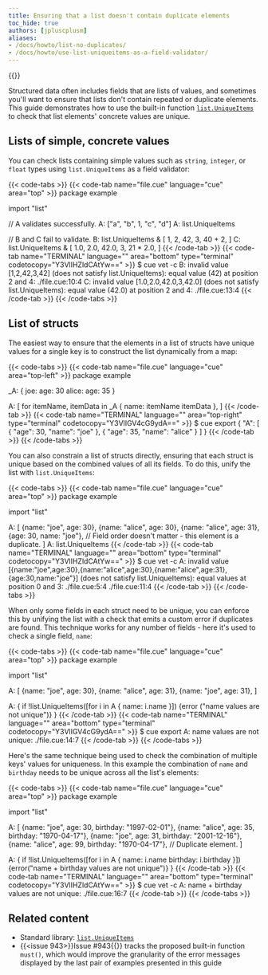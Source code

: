 ```yaml
---
title: Ensuring that a list doesn't contain duplicate elements
toc_hide: true
authors: [jpluscplusm]
aliases:
- /docs/howto/list-no-duplicates/
- /docs/howto/use-list-uniqueitems-as-a-field-validator/
---
```

{{<sidenote text="Requires CUE v0.12.0 or later">}}

Structured data often includes fields that are lists of values, and sometimes
you'll want to ensure that lists don't contain repeated or duplicate elements.
This guide demonstrates how to use the built-in function
[`list.UniqueItems`](https://pkg.go.dev/cuelang.org/go/pkg/list#UniqueItems)
to check that list elements' concrete values are unique.

## Lists of simple, concrete values

You can check lists containing simple values such as `string`, `integer`, or
`float` types using `list.UniqueItems` as a field validator:

{{< code-tabs >}}
{{< code-tab name="file.cue" language="cue" area="top" >}}
package example

import "list"

// A validates successfully.
A: ["a", "b", 1, "c", "d"]
A: list.UniqueItems

// B and C fail to validate.
B: list.UniqueItems & [
	1, 2, 42, 3, 40 + 2,
]
C: list.UniqueItems & [
	1.0, 2.0, 42.0, 3, 21 * 2.0,
]
{{< /code-tab >}}
{{< code-tab name="TERMINAL" language="" area="bottom" type="terminal" codetocopy="Y3VlIHZldCAtYw==" >}}
$ cue vet -c
B: invalid value [1,2,42,3,42] (does not satisfy list.UniqueItems): equal value (42) at position 2 and 4:
    ./file.cue:10:4
C: invalid value [1.0,2.0,42.0,3,42.0] (does not satisfy list.UniqueItems): equal value (42.0) at position 2 and 4:
    ./file.cue:13:4
{{< /code-tab >}}
{{< /code-tabs >}}

## List of structs

The easiest way to ensure that the elements in a list of structs have unique
values for a single key is to construct the list dynamically from a map:

{{< code-tabs >}}
{{< code-tab name="file.cue" language="cue" area="top-left" >}}
package example

_A: {
	joe: age:   30
	alice: age: 35
}

A: [
	for itemName, itemData in _A {
		name: itemName
		itemData
	},
]
{{< /code-tab >}}
{{< code-tab name="TERMINAL" language="" area="top-right" type="terminal" codetocopy="Y3VlIGV4cG9ydA==" >}}
$ cue export
{
    "A": [
        {
            "age": 30,
            "name": "joe"
        },
        {
            "age": 35,
            "name": "alice"
        }
    ]
}
{{< /code-tab >}}
{{< /code-tabs >}}

You can also constrain a list of structs directly, ensuring that each struct
is unique based on the combined values of all its fields. To do this, unify the
list with `list.UniqueItems`:

{{< code-tabs >}}
{{< code-tab name="file.cue" language="cue" area="top" >}}
package example

import "list"

A: [
	{name: "joe", age: 30},
	{name: "alice", age: 30},
	{name: "alice", age: 31},
	{age: 30, name: "joe"}, // Field order doesn't matter - this element is a duplicate.
]
A: list.UniqueItems
{{< /code-tab >}}
{{< code-tab name="TERMINAL" language="" area="bottom" type="terminal" codetocopy="Y3VlIHZldCAtYw==" >}}
$ cue vet -c
A: invalid value [{name:"joe",age:30},{name:"alice",age:30},{name:"alice",age:31},{age:30,name:"joe"}] (does not satisfy list.UniqueItems): equal values at position 0 and 3:
    ./file.cue:5:4
    ./file.cue:11:4
{{< /code-tab >}}
{{< /code-tabs >}}

When only some fields in each struct need to be unique, you can enforce this by
unifying the list with a check that emits a custom error if duplicates are
found. This technique works for any number of fields - here it's used to check
a single field, `name`:

{{< code-tabs >}}
{{< code-tab name="file.cue" language="cue" area="top" >}}
package example

import "list"

A: [
	{name: "joe", age: 30},
	{name: "alice", age: 31},
	{name: "joe", age: 31},
]

A: {
	if !list.UniqueItems([for i in A {
		name: i.name
	}]) {error ("name values are not unique")}
}
{{< /code-tab >}}
{{< code-tab name="TERMINAL" language="" area="bottom" type="terminal" codetocopy="Y3VlIGV4cG9ydA==" >}}
$ cue export
A: name values are not unique:
    ./file.cue:14:7
{{< /code-tab >}}
{{< /code-tabs >}}

Here's the same technique being used to check the combination of multiple keys'
values for uniqueness. In this example the combination of `name` and `birthday`
needs to be unique across all the list's elements:

{{< code-tabs >}}
{{< code-tab name="file.cue" language="cue" area="top" >}}
package example

import "list"

A: [
	{name: "joe", age: 30, birthday: "1997-02-01"},
	{name: "alice", age: 35, birthday: "1970-04-17"},
	{name: "joe", age: 31, birthday: "2001-12-16"},
	{name: "alice", age: 99, birthday: "1970-04-17"}, // Duplicate element.
]

A: {
	if !list.UniqueItems([for i in A {
		name:     i.name
		birthday: i.birthday
	}]) {error("name + birthday values are not unique")}
}
{{< /code-tab >}}
{{< code-tab name="TERMINAL" language="" area="bottom" type="terminal" codetocopy="Y3VlIHZldCAtYw==" >}}
$ cue vet -c
A: name + birthday values are not unique:
    ./file.cue:16:7
{{< /code-tab >}}
{{< /code-tabs >}}

## Related content

- Standard library: [`list.UniqueItems`](/go/pkg/list#UniqueItems)
- {{<issue 943>}}Issue #943{{</issue>}} tracks the proposed built-in function
  `must()`, which would improve the granularity of the error messages displayed
  by the last pair of examples presented in this guide
